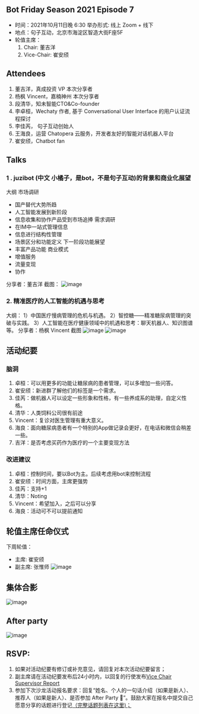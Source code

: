 ## Bot Friday Season 2021 Episode 7
- 时间：2021年10月11日晚 6:30 举办形式: 线上 Zoom + 线下
- 地点：句子互动，北京市海淀区智造大街F座5F
- 轮值主席：
  1. Chair: 董吉洋
  2. Vice-Chair: 崔安颀
## Attendees
1. 董吉洋，真成投资 VP 本次分享者
2. 杨枫 Vincent，嘉楠神州 本次分享者
3. 段清华，知未智能CTO&Co-founder 
4. 李卓桓，Wechaty 作者, 基于 Conversational User Interface 的用户认证流程探讨
5. 李佳芮， 句子互动创始人
6. 王海良，运营 Chatopera 云服务，开发者友好的智能对话机器人平台
7. 崔安颀，Chatbot fan
## Talks
### 1 . juzibot (中文 小橘子，是bot，不是句子互动)的背景和商业化展望
大纲
市场调研
- 国产替代大势所趋
- 人工智能发展到新阶段
- 信息收集和协作产品受到市场追捧
需求调研
- 在IM中一站式管理信息
- 信息进行结构性管理
- 场景区分和功能定义
下一阶段功能展望
- 丰富产品功能
商业模式
- 增值服务
- 流量变现
- 协作

分享者：董吉洋
截图：
![image](https://user-images.githubusercontent.com/5275125/139376116-1cb7c431-7499-4bbe-8a21-b1635d1c306d.png)


### 2. 精准医疗的人工智能的机遇与思考
大纲：
1）中国医疗慢病管理的危机与机遇。
2）智控糖——精准糖尿病管理的突破与实践。
3）人工智能在医疗健康领域中的机遇和思考：聊天机器人、知识图谱等。
分享者：杨枫 Vincent
截图
![image](https://user-images.githubusercontent.com/5275125/139376066-0c9579c6-d7f6-43ef-a6f3-019e298486d3.png)
![image](https://user-images.githubusercontent.com/5275125/139376090-1da8b643-837a-4c26-82ee-e0f1cb9a1d84.png)




## 活动纪要
### 脑洞
1. 卓桓：可以用更多的功能让糖尿病的患者管理，可以多增加一些问答。
2. 崔安颀：新进群了解他们的标签是一个需求。
3. 佳芮：做机器人可以设定一些形象和性格，有一些养成系的助理，自定义性格。
4. 清华：人类饲料公司很有前途
5. Vincent：复诊对医生管理有重大意义。
6. 海良：面向糖尿病患者有一个特别的App做记录会更好，在电话和微信会稍差一些。
7. 吉洋：是否考虑买药作为医疗的一个主要变现方法

### 改进建议
1. 卓桓：控制时间，要以Bot为主。后续考虑用bot来控制流程
2. 崔安颀：时间方面，主席更强势
3. 佳芮：支持+1
4. 清华：Noting
5. Vincent：希望加入，之后可以分享
6. 海良：活动可不可以提前通知

## 轮值主席任命仪式
下周轮值：
- 主席: 崔安颀
- 副主席: 张惟师
![image](https://user-images.githubusercontent.com/5275125/139376040-b4828d62-d776-433c-8f37-c0a235964363.png)

## 集体合影
![image](https://user-images.githubusercontent.com/5275125/139376018-dc9d1a45-bfaa-483d-b7b7-b5fca0a4fb22.png)


## After party
![image](https://user-images.githubusercontent.com/5275125/139375972-5523b921-ba69-4874-9c8b-1ad9e94624e0.png)

## RSVP:
1. 如果对活动纪要有修订或补充意见，请回复对本次活动纪要留言；
2. 副主席请在活动纪要发布后24小时内，以回复的行使发布[Vice Chair Supervisor Report](http://bot5.ml/manuals/chair/#vice-chair-supervisor-report)
3. 参加下次沙龙活动报名要求：回复“姓名、个人的一句话介绍（如果是新人）、推荐人（如果是新人）、是否参加 After Party 🍻”。鼓励大家在报名中提交自己愿意分享的话题进行登记[（完整话题列表在这里)；](http://bot5.ml/talks/)
